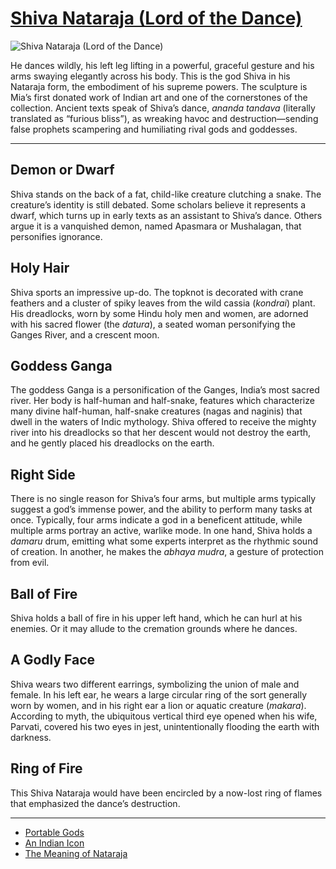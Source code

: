 # [Shiva Nataraja (Lord of the Dance)](http://artstories.artsmia.org/#/o/376)
![Shiva Nataraja (Lord of the Dance)](http://api.artsmia.org/images/376/large.jpg)

He dances wildly, his left leg lifting in a powerful, graceful gesture and his arms swaying elegantly across his body. This is the god Shiva in his Nataraja form, the embodiment of his supreme powers. The sculpture is Mia’s first donated work of Indian art and one of the cornerstones of the collection. Ancient texts speak of Shiva’s dance, *ananda tandava* (literally translated as “furious bliss”), as wreaking havoc and destruction—sending false prophets scampering and humiliating rival gods and goddesses. 

---

## Demon or Dwarf

Shiva stands on the back of a fat, child-like creature clutching a snake. The creature’s identity is still debated. Some scholars believe it represents a dwarf, which turns up in early texts as an assistant to Shiva’s dance. Others argue it is a vanquished demon, named Apasmara or Mushalagan, that personifies ignorance.

## Holy Hair

Shiva sports an impressive up-do. The topknot is decorated with crane feathers and a cluster of spiky leaves from the wild cassia (*kondrai*) plant. His dreadlocks, worn by some Hindu holy men and women, are adorned with his sacred flower (the *datura*), a seated woman personifying the Ganges River, and a crescent moon.  

## Goddess Ganga

The goddess Ganga is a personification of the Ganges, India’s most sacred river. Her body is half-human and half-snake, features which characterize many divine half-human, half-snake creatures (nagas and naginis) that dwell in the waters of Indic mythology. Shiva offered to receive the mighty river into his dreadlocks so that her descent would not destroy the earth, and he gently placed his dreadlocks on the earth.

## Right Side

There is no single reason for Shiva’s four arms, but multiple arms typically suggest a god’s immense power, and the ability to perform many tasks at once. Typically, four arms indicate a god in a beneficent attitude, while multiple arms portray an active, warlike mode. In one hand, Shiva holds a *damaru* drum, emitting what some experts interpret as the rhythmic sound of creation. In another, he makes the *abhaya mudra*, a gesture of protection from evil.

## Ball of Fire

Shiva holds a ball of fire in his upper left hand, which he can hurl at his enemies. Or it may allude to the cremation grounds where he dances.

## A Godly Face

Shiva wears two different earrings, symbolizing the union of male and female. In his left ear, he wears a large circular ring of the sort generally worn by women, and in his right ear a lion or aquatic creature (*makara*). According to myth, the ubiquitous vertical third eye opened when his wife, Parvati, covered his two eyes in jest, unintentionally flooding the earth with darkness.

## Ring of Fire

This Shiva Nataraja would have been encircled by a now-lost ring of flames that emphasized the dance’s destruction.

---

* [Portable Gods](../stories/portable-gods.md)
* [An Indian Icon](../stories/an-indian-icon.md)
* [The Meaning of Nataraja](../stories/the-meaning-of-nataraja.md)
